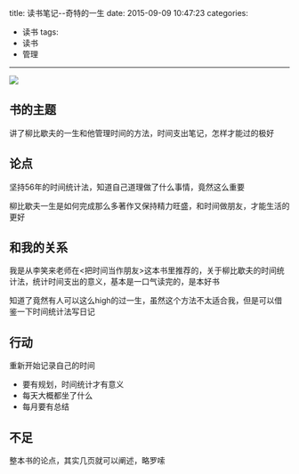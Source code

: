 title: 读书笔记--奇特的一生
date: 2015-09-09 10:47:23
categories:
- 读书
tags: 
- 读书
- 管理
---

![](http://img4.douban.com/mpic/s27133167.jpg)

## 书的主题

讲了柳比歇夫的一生和他管理时间的方法，时间支出笔记，怎样才能过的极好
<!--more-->
## 论点

坚持56年的时间统计法，知道自己道理做了什么事情，竟然这么重要

柳比歇夫一生是如何完成那么多著作又保持精力旺盛，和时间做朋友，才能生活的更好


## 和我的关系

我是从李笑来老师在<把时间当作朋友>这本书里推荐的，关于柳比歇夫的时间统计法，统计时间支出的意义，基本是一口气读完的，是本好书

知道了竟然有人可以这么high的过一生，虽然这个方法不太适合我，但是可以借鉴一下时间统计法写日记

## 行动
重新开始记录自己的时间

* 要有规划，时间统计才有意义
* 每天大概都坐了什么
* 每月要有总结

## 不足

整本书的论点，其实几页就可以阐述，略罗嗦